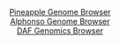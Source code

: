 <div id="Pineapple_Genome_Browser" align="center">
  <a href="https://igv.org/app/?sessionURL=blob:zZJda9swFIb_i6BlA8e27DiJDWE4X02TrCvJvNCWYmRbdpTakiPJdj7If59WNnazQnOxMdCFdDjSed9XzwnUmAvCKPCApUNHhxBoQGxYs0JFmeM7VGABvBTlAmuA4xRzTGMMvBNIkZAoWC7UzY2UpfAMg8iyVSCaMV3YOirQkVHUCD1mhTFkeY4ixpFkXBgDjmpmkKxuNThCZamr2bbuGAmSyEB5uWFUMKPENAsb9V74qxRmmLICh0WVS_IqIFR6lMZET9Enf73y4xgLMceH26Tvz2_9b_Y4eLzpDB.DL9N10Flfr0hGkaw47h_x7sqa7Px61sCvvLfbMrhoHHG_LKb72yt7dD3el4Rj0Ydd2LMdy4GOiobQBO__J9dqkQudz1.UcVwtNoe0N.QPS3dtrpLjfuZOer3mj8474KyBnMWVYgHEG971oKnZZkdzrE7rxxb2NNN0VT6cEeA9PWtAchS_qPanE5CHUhEDBN5Vr_BogPEEc.C1XNPsQte1nHa3bbouPGsnUPH874U7CZZu17R8y.qEKcmlwjkJBS2FjijV6zjVs.OFaU7tK2sw2M6Dgf_oqC3fPMhR242a4n42eGBv5KkBNf71E5XZ96j6J.y9R4guo0uBmx23gUJuYafuTRKVxW4yQp_vgnEdyertgC4LJ2W8QFL1q4o6_mSuRpwgKlWhJoJEJCfysFY5sgZ40LIVuiBmOVMsAp5FH0zN1KBjfvyNqH1.Pn8H">Pineapple Genome Browser</a>
</div>
<div id="Alphonso_Genome_Browser" align="center">
  <a href="https://igv.org/app/?sessionURL=blob:zZNda9swFIb_i6BlA8eftR0bynDSZkta2pLM9ZZSzIkjO6K25Eqy3Tjkv08pG7vpoLnYGPhCOujjPY8e71CLuSCMohDZuuXqloU0JDasW0BVl_gGKixQmEMpsIY4zjHHNMMo3KEchIR4fq12bqSsRWgYRNaDCmjBdOHoUEHPKHRCz1hljFlZwopxkIwLY8ShZQYp2kGHV1DXurrb0V1jDRIMKOsNo4IZNaZF2qnz0l.ltMCUVTitmlKS1wCpyqMyrvUcPkXJIsoyLMQV3k7X59HVNLp3LuPlZ2.8jG._JLGXnC5IQUE2HJ.Pp9iJL07syTi66K1o8XUxK.poJiq2hPjEuTi9fKkJx.Lc8q2h49queUBD6Bq__E9dq48c2Xk0aZ7zbzPHO7FHdHQW3SXzYHRb3LZPzrR4s3Mb7TVUsqxRLqBsw_3QMjXH9DTX9gaHoTXUTDNQfDgjKHx41JDkkD2p5Q87JLe1MgYJ_Ny8yqMhxteYo3AQmKZvBYHtnvlnZhBYe22HGl7.PbiTeB74ph3ZtpfmpJRK53UqaC10oFRvs1wv.iNpeklP_XkWLW9A8SxbvqV81Scv98D973.gqSF1.esTqlbfk.mfmPeeILpcHatbvJk0fTecsOjA5254V195pO.WVQeLt3.0A6Dj4OSMVyDVelVR05_GtcAJUKkKLRFkRUoit4niyDoUWrajxEUZK5kyEfFi9cHUTM1yzY._BXX2j_sf">Alphonso Genome Browser</a>
</div>


<div id="DAF_Genomics_Browser" align="center">
  <a href="https://igv.org/app/?sessionURL=blob:tZFra9swFIb_i2D95Kt8N4RhunTN0q2lnpcupYRTW47VWZYrycuN_PcJr2OwUcqgA0lInMv76jwH9J0ISXmHUoQtN7BcFxlINnyTA.tb8gkYkSitoZXEQILURJCuJCg9oBqkguL6Qlc2SvUyte0KanNNOs5oKS3pWdCbkg.qITrVxBYw2PMONtIqOdPJCmxo.4Z3kttQlkRK07F70q1XG9DHr9hqbElWbGgVHVVX2oQ2Vlk1aLe0q8j2BSP_QVkv.jZb5NlYPye7WTXJ5rPsizctlu_D02Vxeb4owsVJTtcdqEGQSc6z6HS.nd9f1PDx6uzK3z_E3ocgDs9nb7x3J9NtTwWREzdyYy_AAfbQ0UAtLweNAJWNcFPXNyIcG9j3zaerF4R6BoJTlN7eGUgJKL_p9NsDUrteg0KSPA4jMwNxURGBUjNxnMhNEhz4ke8kiXs0DmgQ7SuTPCuuk8jBGcahdQ9M69e0Hcenhf4OvhbGPzrr_a.YHkoh289LSmM2zW9Cb9Ht9k5dXX7Ns2cwGejZb9VcMFA69PP5BAVarcZIp35T8Y53xx8-">DAF Genomics Browser</a>
</div>
